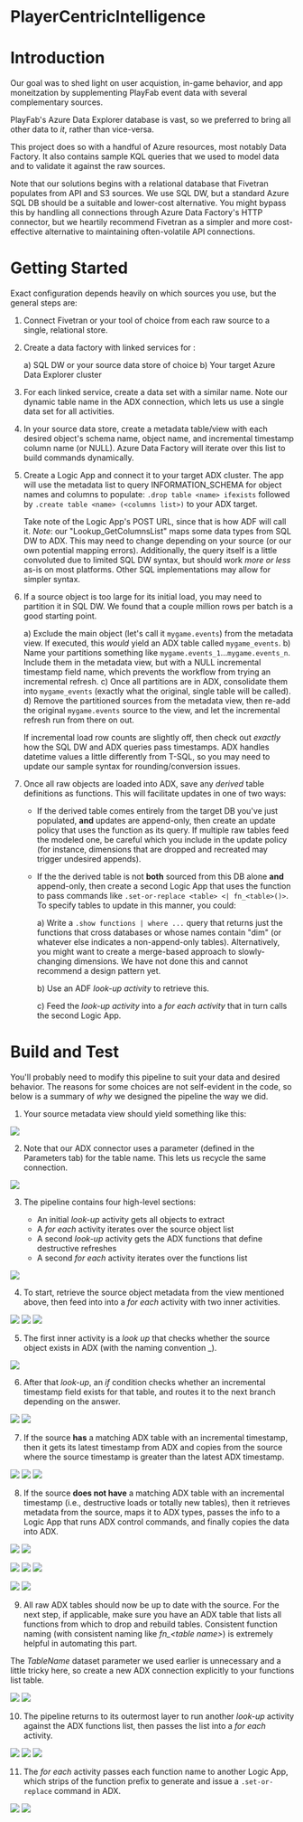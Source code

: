 # PlayerCentricIntelligence

# Introduction 
Our goal was to shed light on user acquistion, in-game behavior, and app moneitzation by supplementing PlayFab event data with several complementary sources.

PlayFab's Azure Data Explorer database is vast, so we preferred to bring all other data to _it_, rather than vice-versa.

This project does so with a handful of Azure resources, most notably Data Factory. It also contains sample KQL queries that we used to model data and to validate it against the raw sources.

Note that our solutions begins with a relational database that Fivetran populates from API and S3 sources. We use SQL DW, but a standard Azure SQL DB should be a suitable and lower-cost alternative. You might bypass this by handling all connections through Azure Data Factory's HTTP connector, but we heartily recommend Fivetran as a simpler and more cost-effective alternative to maintaining often-volatile API connections.

# Getting Started
Exact configuration depends heavily on which sources you use, but the general steps are:

1.	Connect Fivetran or your tool of choice from each raw source to a single, relational store.

2.	Create a data factory with linked services for :

    a)  SQL DW or your source data store of choice
    b)  Your target Azure Data Explorer cluster

3.	For each linked service, create a data set with a similar name. Note our dynamic table name in the ADX connection, which lets us use a single data set for all activities.

4.	In your source data store, create a metadata table/view with each desired object's schema name, object name, and incremental timestamp column name (or NULL). Azure Data Factory will iterate over this list to build commands dynamically.

5.  Create a Logic App and connect it to your target ADX cluster. The app will use the metadata list to query INFORMATION_SCHEMA for object names and columns to populate: 
                    `.drop table <name> ifexists` 
        followed by `.create table <name> (<columns list>)` to your ADX target. 
        
    Take note of the Logic App's POST URL, since that is how ADF will call it.
    *Note*: our "Lookup_GetColumnsList" maps some data types from SQL DW to ADX. This may need to change depending on your source (or our own potential mapping errors). Additionally, the query itself is a little convoluted due to limited SQL DW syntax, but should work _more or less_ as-is on most platforms. Other SQL implementations may allow for simpler syntax.

6.  If a source object is too large for its initial load, you may need to partition it in SQL DW. We found that a couple million rows per batch is a good starting point.
    
    a)  Exclude the main object (let's call it `mygame.events`) from the metadata view. If executed, this _would_ yield an ADX table called `mygame_events`.
    b)  Name your partitions something like `mygame.events_1`...`mygame.events_n`. Include them in the metadata view, but with a NULL incremental timestamp field name, which prevents the workflow from trying an incremental refresh.
    c)  Once all partitions are in ADX, consolidate them into `mygame_events` (exactly what the original, single table will be called). 
    d)  Remove the partitioned sources from the metadata view, then re-add the original `mygame.events` source to the view, and let the incremental refresh run from there on out.
    
    If incremental load row counts are slightly off, then check out _exactly_ how the SQL DW and ADX queries pass timestamps. ADX handles datetime values a little differently from T-SQL, so you may need to update our sample syntax for rounding/conversion issues.

7.  Once all raw objects are loaded into ADX, save any _derived_ table definitions as functions. This will facilitate updates in one of two ways:

    * If the derived table comes entirely from the target DB you've just populated, **and** updates are append-only, then create an update policy that uses the function as its query. If multiple raw tables feed the modeled one, be careful which you include in the update policy (for instance, dimensions that are dropped and recreated may trigger undesired appends).
    * If the the derived table is not **both** sourced from this DB alone **and** append-only, then create a second Logic App that uses the function to pass commands like `.set-or-replace <table> <| fn_<table>()>`. To specify tables to update in this manner, you could:
        
        a) Write a `.show functions | where ...` query that returns just the functions that cross databases or whose names contain "dim" (or whatever else indicates a non-append-only tables). Alternatively, you might want to create a merge-based approach to slowly-changing dimensions. We have not done this and cannot recommend a design pattern yet.
        
        b) Use an ADF _look-up activity_ to retrieve this.
        
        c) Feed the _look-up activity_ into a _for each activity_ that in turn calls the second Logic App.

# Build and Test
You'll probably need to modify this pipeline to suit your data and desired behavior. The reasons for some choices are not self-evident in the code, so below is a summary of _why_ we designed the pipeline the way we did.

1.  Your source metadata view should yield something like this:

![](./Images/10_source_metadata_view.png)


2.  Note that our ADX connector uses a parameter (defined in the Parameters tab) for the table name. This lets us recycle the same connection.

![](./Images/11_adx_connection.png)


3.  The pipeline contains four high-level sections: 

    * An initial _look-up_ activity gets all objects to extract
    * A *for each* activity iterates over the source object list
    * A second _look-up_ activity gets the ADX functions that define destructive refreshes
    * A second _for each_ activity iterates over the functions list

![](./Images/20_pipeline_summary.png)


4.  To start, retrieve the source object metadata from the view mentioned above, then feed into into a *for each* activity with two inner activities.

![](./Images/21_initial_metadata_lookup.png)
![](./Images/25_for_each_object.png)
![](./Images/26_for_each_object_detail.png)


5.  The first inner activity is a _look up_ that checks whether the source object exists in ADX (with the naming convention _<source schema name>_<source object name>_).

![](./Images/30_check_for_table.png)


6.  After that _look-up_, an *if* condition checks whether an incremental timestamp field exists for that table, and routes it to the next branch depending on the answer.

![](./Images/31_check_for_timestamp.png)
![](./Images/35_if_detail.png)


7.  If the source **has** a matching ADX table with an incremental timestamp, then it gets its latest timestamp from ADX and copies from the source where the source timestamp is greater than the latest ADX timestamp.

![](./Images/40_check_last_timestamp.png)
![](./Images/45_incremental_copy.png)
![](./Images/46_incremental_copy_detail.png)


8.  If the source **does not have** a matching ADX table with an incremental timestamp (i.e., destructive loads or totally new tables), then it retrieves metadata from the source, maps it to ADX types, passes the info to a Logic App that runs ADX control commands, and finally copies the data into ADX.

![](./Images/55_get_object_metadata.png)
![](./Images/56_call_logic_app.png)

![](./Images/60_logic_app_control_1.png)
![](./Images/61_logic_app_control_2.png)
![](./Images/62_logic_app_control_3.png)

![](./Images/57_copy_to_adx.png)
![](./Images/58_copy_to_adx_detail.png)


9.  All raw ADX tables should now be up to date with the source. For the next step, if applicable, make sure you have an ADX table that lists all functions from which to drop and rebuild tables. Consistent function naming (with consistent naming like _fn\_\<table name\>_) is extremely helpful in automating this part.

The _TableName_ dataset parameter we used earlier is unnecessary and a little tricky here, so create a new ADX connection explicitly to your functions list table.

![](./Images/79_function_refresh.png)
![](./Images/65_adx_function_list_connection.png)

10. The pipeline returns to its outermost layer to run another _look-up_ activity against the ADX functions list, then passes the list into a _for each_ activity.

![](./Images/70_get_function_list.png)
![](./Images/80_for_each_function.png)
![](./Images/81_for_each_function_detail.png)


11. The _for each_ activity passes each function name to another Logic App, which strips of the function prefix to generate and issue a `.set-or-replace` command in ADX.

![](./Images/98_logic_app_refresh_1.png)
![](./Images/99_logic_app_refresh_2.png)

